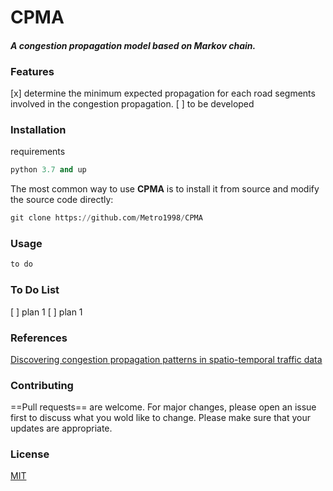 # CPMA
#### _A congestion propagation model based on Markov chain._

### Features
[x] determine the minimum expected propagation for each road segments involved in the congestion propagation.
[ ] to be developed


### Installation
requirements
```python
python 3.7 and up
```


The most common way to use  **CPMA**  is to install it from source and modify the source code directly:

```python
git clone https://github.com/Metro1998/CPMA
```
### Usage

```python
to do
```

### To Do List
[ ] plan 1
[ ] plan 1

### References
[Discovering congestion propagation patterns in spatio-temporal traffic data](https://ieeexplore.ieee.org/document/7511741)

### Contributing
==Pull requests== are welcome.
For major changes, please open an issue first to discuss what you wold like to change.
Please make sure that your updates are appropriate.

### License 
[MIT](https://choosealicense.com/license/mit/)



